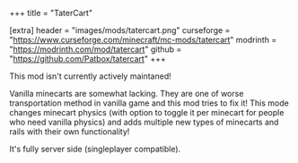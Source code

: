 +++
title = "TaterCart"

[extra]
header = "images/mods/tatercart.png"
curseforge = "https://www.curseforge.com/minecraft/mc-mods/tatercart"
modrinth = "https://modrinth.com/mod/tatercart"
github = "https://github.com/Patbox/tatercart"
+++

This mod isn't currently actively maintaned!

Vanilla minecarts are somewhat lacking. They are one of worse transportation method in vanilla game 
and this mod tries to fix it! This mode changes minecart physics 
(with option to toggle it per minecart for people who need vanilla physics) and adds multiple new types of minecarts and rails
with their own functionality!

It's fully server side (singleplayer compatible).
